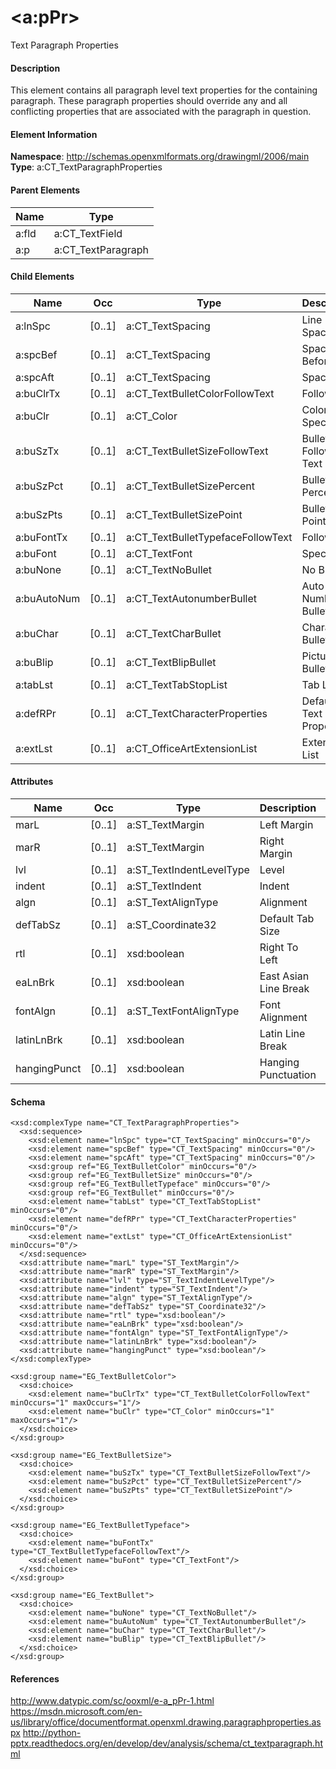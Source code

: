 # &lt;a:pPr&gt;

Text Paragraph Properties

#### Description

This element contains all paragraph level text properties for the containing paragraph. These paragraph properties should override any and all conflicting properties that are associated with the paragraph in question.

#### Element Information

**Namespace**: http://schemas.openxmlformats.org/drawingml/2006/main
**Type**: a:CT_TextParagraphProperties

#### Parent Elements

Name  | Type
----- | ------------------
a:fld | a:CT_TextField
a:p   | a:CT_TextParagraph

#### Child Elements

Name         | Occ    | Type                              | Description
------------ | ------ | --------------------------------- | ----------------------------
a:lnSpc      | [0..1] | a:CT_TextSpacing                  | Line Spacing
a:spcBef     | [0..1] | a:CT_TextSpacing                  | Space Before
a:spcAft     | [0..1] | a:CT_TextSpacing                  | Space After
a:buClrTx    | [0..1] | a:CT_TextBulletColorFollowText    | Follow Text
a:buClr      | [0..1] | a:CT_Color                        | Color Specified
a:buSzTx     | [0..1] | a:CT_TextBulletSizeFollowText     | Bullet Size Follows Text
a:buSzPct    | [0..1] | a:CT_TextBulletSizePercent        | Bullet Size Percentage
a:buSzPts    | [0..1] | a:CT_TextBulletSizePoint          | Bullet Size Points
a:buFontTx   | [0..1] | a:CT_TextBulletTypefaceFollowText | Follow Text
a:buFont     | [0..1] | a:CT_TextFont                     | Specified
a:buNone     | [0..1] | a:CT_TextNoBullet                 | No Bullet
a:buAutoNum  | [0..1] | a:CT_TextAutonumberBullet         | Auto-Numbered Bullet
a:buChar     | [0..1] | a:CT_TextCharBullet               | Character Bullet
a:buBlip     | [0..1] | a:CT_TextBlipBullet               | Picture Bullet
a:tabLst     | [0..1] | a:CT_TextTabStopList              | Tab List
a:defRPr     | [0..1] | a:CT_TextCharacterProperties      | Default Text Run Properties
a:extLst     | [0..1] | a:CT_OfficeArtExtensionList       | Extension List

#### Attributes

Name         | Occ    | Type                     | Description           | Default
------------ | ------ | ------------------------ | --------------------- | -------
marL         | [0..1] | a:ST_TextMargin          | Left Margin           | 
marR         | [0..1] | a:ST_TextMargin          | Right Margin          | 
lvl          | [0..1] | a:ST_TextIndentLevelType | Level                 | 
indent       | [0..1] | a:ST_TextIndent          | Indent                | 
algn         | [0..1] | a:ST_TextAlignType       | Alignment             | 
defTabSz     | [0..1] | a:ST_Coordinate32        | Default Tab Size      | 
rtl          | [0..1] | xsd:boolean              | Right To Left         | 
eaLnBrk      | [0..1] | xsd:boolean              | East Asian Line Break | 
fontAlgn     | [0..1] | a:ST_TextFontAlignType   | Font Alignment        | 
latinLnBrk   | [0..1] | xsd:boolean              | Latin Line Break      | 
hangingPunct | [0..1] | xsd:boolean              | Hanging Punctuation   | 

#### Schema

```
<xsd:complexType name="CT_TextParagraphProperties">
  <xsd:sequence>
    <xsd:element name="lnSpc" type="CT_TextSpacing" minOccurs="0"/>
    <xsd:element name="spcBef" type="CT_TextSpacing" minOccurs="0"/>
    <xsd:element name="spcAft" type="CT_TextSpacing" minOccurs="0"/>
    <xsd:group ref="EG_TextBulletColor" minOccurs="0"/>
    <xsd:group ref="EG_TextBulletSize" minOccurs="0"/>
    <xsd:group ref="EG_TextBulletTypeface" minOccurs="0"/>
    <xsd:group ref="EG_TextBullet" minOccurs="0"/>
    <xsd:element name="tabLst" type="CT_TextTabStopList" minOccurs="0"/>
    <xsd:element name="defRPr" type="CT_TextCharacterProperties" minOccurs="0"/>
    <xsd:element name="extLst" type="CT_OfficeArtExtensionList" minOccurs="0"/>
  </xsd:sequence>
  <xsd:attribute name="marL" type="ST_TextMargin"/>
  <xsd:attribute name="marR" type="ST_TextMargin"/>
  <xsd:attribute name="lvl" type="ST_TextIndentLevelType"/>
  <xsd:attribute name="indent" type="ST_TextIndent"/>
  <xsd:attribute name="algn" type="ST_TextAlignType"/>
  <xsd:attribute name="defTabSz" type="ST_Coordinate32"/>
  <xsd:attribute name="rtl" type="xsd:boolean"/>
  <xsd:attribute name="eaLnBrk" type="xsd:boolean"/>
  <xsd:attribute name="fontAlgn" type="ST_TextFontAlignType"/>
  <xsd:attribute name="latinLnBrk" type="xsd:boolean"/>
  <xsd:attribute name="hangingPunct" type="xsd:boolean"/>
</xsd:complexType>

<xsd:group name="EG_TextBulletColor">
  <xsd:choice>
    <xsd:element name="buClrTx" type="CT_TextBulletColorFollowText" minOccurs="1" maxOccurs="1"/>
    <xsd:element name="buClr" type="CT_Color" minOccurs="1" maxOccurs="1"/>
  </xsd:choice>
</xsd:group>

<xsd:group name="EG_TextBulletSize">
  <xsd:choice>
    <xsd:element name="buSzTx" type="CT_TextBulletSizeFollowText"/>
    <xsd:element name="buSzPct" type="CT_TextBulletSizePercent"/>
    <xsd:element name="buSzPts" type="CT_TextBulletSizePoint"/>
  </xsd:choice>
</xsd:group>

<xsd:group name="EG_TextBulletTypeface">
  <xsd:choice>
    <xsd:element name="buFontTx" type="CT_TextBulletTypefaceFollowText"/>
    <xsd:element name="buFont" type="CT_TextFont"/>
  </xsd:choice>
</xsd:group>

<xsd:group name="EG_TextBullet">
  <xsd:choice>
    <xsd:element name="buNone" type="CT_TextNoBullet"/>
    <xsd:element name="buAutoNum" type="CT_TextAutonumberBullet"/>
    <xsd:element name="buChar" type="CT_TextCharBullet"/>
    <xsd:element name="buBlip" type="CT_TextBlipBullet"/>
  </xsd:choice>
</xsd:group>
```

#### References

http://www.datypic.com/sc/ooxml/e-a_pPr-1.html
https://msdn.microsoft.com/en-us/library/office/documentformat.openxml.drawing.paragraphproperties.aspx
http://python-pptx.readthedocs.org/en/develop/dev/analysis/schema/ct_textparagraph.html
